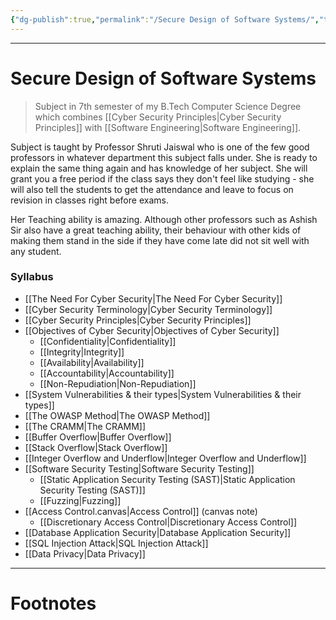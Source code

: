 ```yaml
---
{"dg-publish":true,"permalink":"/Secure Design of Software Systems/","tags":["CompSci","CyberSec","Software-Development"]}
---
```



---
# Secure Design of Software Systems
> Subject in 7th semester of my B.Tech Computer Science Degree which combines [[Cyber Security Principles\|Cyber Security Principles]] with [[Software Engineering\|Software Engineering]].

Subject is taught by Professor Shruti Jaiswal who is one of the few good professors in whatever department this subject falls under. She is ready to explain the same thing again and has knowledge of her subject. She will grant you a free period if the class says they don't feel like studying - she will also tell the students to get the attendance and leave to focus on revision in classes right before exams. 

Her Teaching ability is amazing. Although other professors such as Ashish Sir also have a great teaching ability, their behaviour with other kids of making them stand in the side if they have come late did not sit well with any student.

### Syllabus
- [[The Need For Cyber Security\|The Need For Cyber Security]]
- [[Cyber Security Terminology\|Cyber Security Terminology]]
- [[Cyber Security Principles\|Cyber Security Principles]]
- [[Objectives of Cyber Security\|Objectives of Cyber Security]]
	- [[Confidentiality\|Confidentiality]]
	- [[Integrity\|Integrity]]
	- [[Availability\|Availability]]
	- [[Accountability\|Accountability]]
	- [[Non-Repudiation\|Non-Repudiation]]
- [[System Vulnerabilities & their types\|System Vulnerabilities & their types]]
- [[The OWASP Method\|The OWASP Method]]
- [[The CRAMM\|The CRAMM]]
- [[Buffer Overflow\|Buffer Overflow]]
- [[Stack Overflow\|Stack Overflow]]
- [[Integer Overflow and Underflow\|Integer Overflow and Underflow]]
- [[Software Security Testing\|Software Security Testing]]
	- [[Static Application Security Testing (SAST)\|Static Application Security Testing (SAST)]]
	- [[Fuzzing\|Fuzzing]]
- [[Access Control.canvas|Access Control]] (canvas note)
	- [[Discretionary Access Control\|Discretionary Access Control]]
- [[Database Application Security\|Database Application Security]]
- [[SQL Injection Attack\|SQL Injection Attack]]
- [[Data Privacy\|Data Privacy]]



---
# Footnotes
